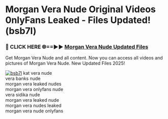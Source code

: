 # Morgan Vera Nude Original Videos 0nlyFans Leaked - Files Updated! (bsb7l)

<h3>🔴 CLICK HERE 🌐==►► <a href="https://tinyurl.com/52m3yx9h" rel="nofollow">Morgan Vera Nude Updated Files</a></h3>

Get Morgan Vera Nude and all content. Now you can access all videos and pictures of Morgan Vera Nude. New Updated Files 2025!

[![bsb7l](https://i.imgur.com/TnHtlc8.gif)](https://tinyurl.com/52m3yx9h)
kat vera nude<br>
vera banks nude<br>
morgan vera leaked nudes<br>
morgan vera onlyfans nude<br>
vera sidika nude<br>
morgan vera leaked nude<br>
morgan vera nudes leaked<br>
morgan vera nude onlyfans